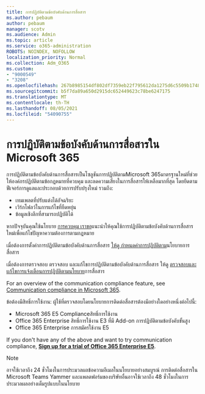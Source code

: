 ```yaml
---
title: การปฏิบัติตามข้อบังคับด้านการสื่อสาร
ms.author: pebaum
author: pebaum
manager: scotv
ms.audience: Admin
ms.topic: article
ms.service: o365-administration
ROBOTS: NOINDEX, NOFOLLOW
localization_priority: Normal
ms.collection: Adm_O365
ms.custom:
- "9000549"
- "3208"
ms.openlocfilehash: 267b8985154df802df7359eb22f795612da1275d6c5509b1748828f3c42051b7
ms.sourcegitcommit: b5f7da89a650d2915dc652449623c78be6247175
ms.translationtype: MT
ms.contentlocale: th-TH
ms.lasthandoff: 08/05/2021
ms.locfileid: "54090755"
---
```

# <a name="communication-compliance-in-microsoft-365"></a>การปฏิบัติตามข้อบังคับด้านการสื่อสารใน Microsoft 365

การปฏิบัติตามข้อบังคับด้านการสื่อสารเป็นโซลูชันการปฏิบัติตามMicrosoft 365มาตรฐานใหม่ที่ช่วยให้องค์กรปฏิบัติตามข้อกฎหมายที่ควบคุม และลดความเสี่ยงในการสื่อสารให้เหลือมากที่สุด โดยยึดตามฟีเจอร์การดูแลและประกอบด้วยการปรับปรุงใหม่ รวมถึง:

- เทมเพลตที่ปรับแต่งได้อัจฉริยะ
- เวิร์กโฟลว์ในการแก้ไขที่ยืดหยุ่น
- ข้อมูลเชิงลึกที่สามารถปฏิบัติได้

หากปัจจุบันคุณใช้นโยบาย [การควบคุม เราขอ](https://docs.microsoft.com/microsoft-365/compliance/supervision-policies)แนะนําให้คุณใช้การปฏิบัติตามข้อบังคับด้านการสื่อสารใหม่เพื่อแก้ไขปัญหาความต้องการตามกฎหมาย

เมื่อต้องการตั้งค่าการปฏิบัติตามข้อบังคับด้านการสื่อสาร [ให้ดู กําหนดค่าการปฏิบัติตาม](https://docs.microsoft.com/microsoft-365/compliance/communication-compliance-configure)นโยบายการสื่อสาร

เมื่อต้องการตรวจสอบ ตรวจสอบ และแก้ไขการปฏิบัติตามข้อบังคับด้านการสื่อสาร ให้ดู [ตรวจสอบและแก้ไขการแจ้งเตือนการปฏิบัติตามนโยบาย](https://docs.microsoft.com/microsoft-365/compliance/communication-compliance-investigate-remediate)การสื่อสาร

For an overview of the communication compliance feature, see [Communication compliance in Microsoft 365](https://docs.microsoft.com/microsoft-365/compliance/communication-compliance).

ข้อต้องมีสิทธิ์การใช้งาน: ผู้ใช้ที่ตรวจสอบโดยนโยบายการติดต่อสื่อสารต้องมีอย่างใดอย่างหนึ่งต่อไปนี้:

- Microsoft 365 E5 Complianceสิทธิ์การใช้งาน
- Office 365 Enterprise สิทธิ์การใช้งาน E3 ที่มี Add-on การปฏิบัติตามข้อบังคับขั้นสูง
- Office 365 Enterprise การสมัครใช้งาน E5

If you don't have any of the above and want to try communication compliance, **[Sign up for a trial of Office 365 Enterprise E5](https://go.microsoft.com/fwlink/p/?LinkID=698279)**.

> [!NOTE]
> อาจใช้เวลาถึง 24 ชั่วโมงในการประมวลผลข้อความอีเมลในนโยบายอย่างสมบูรณ์ การติดต่อสื่อสารใน Microsoft Teams Yammer และแพลตฟอร์มของบริษัทอื่นอาจใช้เวลาถึง 48 ชั่วโมงในการประมวลผลอย่างเต็มรูปแบบในนโยบาย
